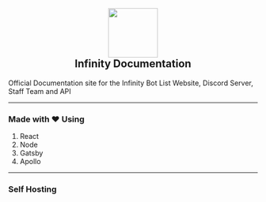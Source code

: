 <h2 align='center'>
  <img src="https://cdn.infinitybots.xyz/images/png/Infinity5.png" height='100px' width='100px' />
  <br> 
  Infinity Documentation
</h2>

<p>
 Official Documentation site for the Infinity Bot List Website, Discord Server, Staff Team and API
</p>

<hr />

<h3>
Made with ❤️ Using
</h3>
<ol>
  <li>React</li>
  <li>Node</li>
  <li>Gatsby</li>
  <li>Apollo</li>
</ol>

<hr />

<h3>Self Hosting</h3>


